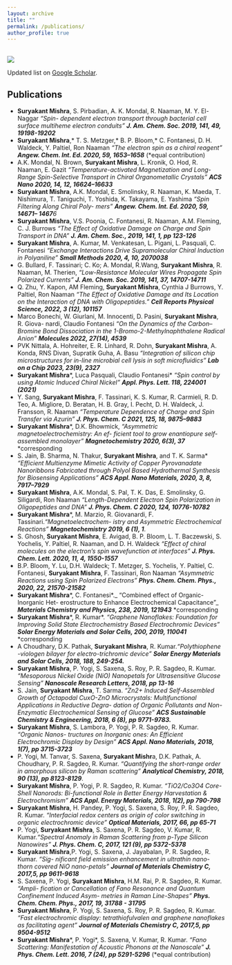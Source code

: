 ```yaml
---
layout: archive
title: ""
permalink: /publications/
author_profile: true
---
```

<br/><img src='/pics/Jm.png' class='center' size='50%'>

Updated list on [Google Scholar](https://scholar.google.com/citations?user=hwZgCGYAAAAJ&hl=en).

**Publications**
----
- **Suryakant Mishra**, S. Pirbadian, A. K. Mondal, R. Naaman, M. Y. El-Naggar _“Spin-
dependent electron transport through bacterial cell surface multiheme electron conduits”_
_**J. Am. Chem. Soc. 2019, 141, 49, 19198-19202**_
- **Suryakant Mishra**,* T. S. Metzger,* B. P. Bloom,* C. Fontanesi, D. H. Waldeck, Y.
Paltiel, Ron Naaman _“The electron spin as a chiral reagent”_
_**Angew. Chem. Int. Ed. 2020, 59, 1653–1658**_ (*equal contribution)
- A.K. Mondal, N. Brown, **Suryakant Mishra**, L. Kronik, O. Hod, R. Naaman, E.
Gazit _“Temperature-activated Magnetization and Long-Range Spin-Selective Transport
in Chiral Organometallic Crystals”_ _**ACS Nano 2020, 14, 12, 16624–16633**_
- **Suryakant Mishra**, A.K. Mondal, E. Smolinsky, R. Naaman, K. Maeda, T. Nishimura,
T. Taniguchi, T. Yoshida, K. Takayama, E. Yashima _“Spin Filtering Along Chiral Poly-
mers” **Angew. Chem. Int. Ed. 2020, 59, 14671– 1467**6_
- **Suryakant Mishra**, V.S. Poonia, C. Fontanesi, R. Naaman, A.M. Fleming, C. J.
Burrows _“The Effect of Oxidative Damage on Charge and Spin Transport in DNA” **J.
Am. Chem. Soc., 2019, 141, 1, pp 123-126**_
- **Suryakant Mishra**, A. Kumar, M. Venkatesan, L. Pigani, L. Pasquali, C. Fontanesi
_“Exchange Interactions Drive Supramolecular Chiral Induction in Polyaniline” **Small
Methods 2020, 4, 10, 2070038**_
- G. Bullard, F. Tassinari; C. Ko; A. Mondal, R.Wang, **Suryakant Mishra**, R. Naaman,
M. Therien, _“Low-Resistance Molecular Wires Propagate Spin Polarized Currents”_ _**J.
Am. Chem. Soc. 2019, 141, 37, 14707-14711**_
- Q. Zhu, Y. Kapon, AM Fleming, **Suryakant Mishra**, Cynthia J Burrows, Y. Paltiel,
Ron Naaman _“The Effect of Oxidative Damage and Its Location on the Interaction of
DNA with Oligopeptides.”_ _**Cell Reports Physical Science, 2022, 3 (12), 101157**_
- Marco Bonechi, W. Giurlani, M. Innocenti, D. Pasini, **Suryakant Mishra**, R. Giova-
nardi, Claudio Fontanesi _“On the Dynamics of the Carbon–Bromine Bond Dissociation
in the 1-Bromo-2-Methylnaphthalene Radical Anion”_ _**Molecules 2022, 27(14), 4539**_
-  PVK Nittala, A. Hohreiter, E. R. Linhard, R. Dohn, **Suryakant Mishra**, A. Konda,
RNS Divan, Supratik Guha, A. Basu _“Integration of silicon chip microstructures for
in-line microbial cell lysis in soft microfluidics”_ _**Lab on a Chip 2023, 23(9), 2327**_
- **Suryakant Mishra***, Luca Pasquali, Claudio Fontanesi* _“Spin control by using Atomic
Induced Chiral Nickel”_ _**Appl. Phys. Lett. 118, 224001 (2021)**_
- Y. Sang, **Suryakant Mishra**, F. Tassinari, K. S. Kumar, R. Carmieli, R. D. Teo, A.
Migliore, D. Beratan, H. B. Gray, I. Pecht, D. H. Waldeck, J. Fransson, R. Naaman
_“Temperature Dependence of Charge and Spin Transfer via Azurin”_ _**J. Phys. Chem.
C 2021, 125, 18, 9875–9883**_
- **Suryakant Mishra***, D.K. Bhowmick, _“Asymmetric magnetoelectrochemistry: An ef-
ficient tool to grow enantiopure self-assembled monolayer”_ _**Magnetochemistry 2020,
6(3), 37**_ *corresponding
-  S. Jain, B. Sharma, N. Thakur, **Suryakant Mishra**, and T. K. Sarma* _“Efficient
Multienzyme Mimetic Activity of Copper Pyrovanadate Nanoribbons Fabricated through
Polyol Based Hydrothermal Synthesis for Biosensing Applications”_ _**ACS Appl. Nano Materials, 2020, 3, 8, 7917–7929**_
-  **Suryakant Mishra**, A.K. Mondal, S. Pal, T. K. Das, E. Smolinsky, G. Siligardi, Ron
Naaman _“Length-Dependent Electron Spin Polarization in Oligopeptides and DNA”_
_**J. Phys. Chem. C 2020, 124, 10776-10782**_
- **Suryakant Mishra***, M. Marzio, R. Giovanardi, F. Tassinari._“Magnetoelectrochem-
istry and Asymmetric Electrochemical Reactions”_ _**Magnetochemistry 2019, 6 (1), 1**_.
- S. Ghosh, **Suryakant Mishra**, E. Avigad, B. P. Bloom, L. T. Baczewski, S. Yochelis,
Y. Paltiel, R. Naaman, and D. H. Waldeck _“Effect of chiral molecules on the electron’s
spin wavefunction at interfaces”_
_**J. Phys. Chem. Lett. 2020, 11, 4, 1550-1557**_
- B.P. Bloom, Y. Lu, D.H. Waldeck; T. Metzger, S. Yochelis, Y. Paltiel, C. Fontanesi,
**Suryakant Mishra**, F. Tassinari, Ron Naaman _“Asymmetric Reactions using Spin
Polarized Electrons”_ _**Phys. Chem. Chem. Phys., 2020, 22, 21570-21582**_
- **Suryakant Mishra***, C. Fontanesi*._ “Combined effect of Organic-Inorganic Het-
erostructure to Enhance Electrochemical Capacitance”_ _**Materials Chemistry and
Physics, 238, 2019, 121943**_ *corresponding
- **Suryakant Mishra***, R. Kumar*. _“Graphene Nanoflakes: Foundation for Improving
Solid State Electrochemistry Based Electrochromic Devices”_ _**Solar Energy Materials
and Solar Cells, 200, 2019, 110041**_ *corresponding
- A Choudhary, D.K. Pathak, **Suryakant Mishra**, R. Kumar._“Polythiophene -viologen
bilayer for electro-trichromic device”_
_**Solar Energy Materials and Solar Cells, 2018, 188, 249-254.**_
- **Suryakant Mishra**, P. Yogi, S. Saxena, S. Roy, P. R. Sagdeo, R. Kumar. _“Mesoporous
Nickel Oxide (NiO) Nanopetals for Ultrasensitive Glucose Sensing”_
_**Nanoscale Research Letters, 2018, pp 13-16**_
- S. Jain, **Suryakant Mishra**, T. Sarma. _“Zn2+ Induced Self-Assembled Growth of
Octapodal CuxO-ZnO Microcrystals: Multifunctional Applications in Reductive Degra-
dation of Organic Pollutants and Non-Enzymatic Electrochemical Sensing of Glucose”_
_**ACS Sustainable Chemistry & Engineering, 2018, 6 (8), pp 9771-9783.**_
- **Suryakant Mishra**, S. Lambora, P. Yogi, P. R. Sagdeo, R. Kumar. _“Organic Nanos-
tructures on Inorganic ones: An Efficient Electrochromic Display by Design”_
_**ACS Appl. Nano Materials, 2018, 1(7), pp 3715-3723**_
- P. Yogi, M. Tanvar, S. Saxena, **Suryakant Mishr**a, D.K. Pathak, A. Choudhary, P.
R. Sagdeo, R. Kumar. _“Quantifying the short-range order in amorphous silicon by
Raman scattering”_ _**Analytical Chemistry, 2018, 90 (13), pp 8123-8129**_.
- **Suryakant Mishra**, P. Yogi, P. R. Sagdeo, R. Kumar. _“TiO2/Co3O4 Core-Shell
Nanorods: Bi-functional Role in Better Energy Harvestation & Electrochromism”_
_**ACS Appl. Energy Materials, 2018, 1(2), pp 790-798**_
- **Suryakant Mishra**, H. Pandey, P. Yogi, S. Saxena, S. Roy, P. R. Sagdeo, R. Kumar.
_“Interfacial redox centers as origin of color switching in organic electrochromic device”_
_**Optical Materials, 2017, 66, pp 65-71**_
- P. Yogi, **Suryakant Mishra**, S. Saxena, P. R. Sagdeo, V. Kumar, R. Kumar._“Spectral
Anomaly in Raman Scattering from p-Type Silicon Nanowires”_
_**J. Phys. Chem. C, 2017, 121 (9), pp 5372-5378**_
- **Suryakant Mishra**,P. Yogi, S. Saxena, J. Jayabalan, P. R. Sagdeo, R. Kumar. _“Sig-
nificant field emission enhancement in ultrathin nano-thorn covered NiO nano-petals”_
_**Journal of Materials Chemistry C, 2017,5, pp 9611-9618**_
- S. Saxena, P. Yogi, **Suryakant Mishra**, H.M. Rai, P. R. Sagdeo, R. Kumar. _“Ampli-
fication or Cancellation of Fano Resonance and Quantum Confinement Induced Asym-
metries in Raman Line-Shapes”_ _**Phys. Chem. Chem. Phys., 2017, 19, 31788 -
31795**_
- **Suryakant Mishra**, P. Yogi, S. Saxena, S. Roy, P. R. Sagdeo, R. Kumar. _“Fast
electrochromic display: tetrathiofulvalen and graphene nanoflakes as facilitating agent”_
_**Journal of Materials Chemistry C, 2017,5, pp 9504-9512**_
- **Suryakant Mishra***, P. Yogi*, S. Saxena, V. Kumar, R. Kumar. _“Fano Scattering:
Manifestation of Acoustic Phonons at the Nanoscale”_
_**J. Phys. Chem. Lett. 2016, 7 (24), pp 5291-5296**_ (*equal contribution)
